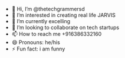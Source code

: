 - 👋 Hi, I’m @thetechgrammersd
- 👀 I’m interested in creating real life JARVIS
- 🌱 I’m currently excelling
- 💞️ I’m looking to collaborate on tech startups
- 📫 How to reach me +916386332160
- 😄 Pronouns: he/his
- ⚡ Fun fact: i am funny 

<!---
thetechgrammersd/thetechgrammersd is a ✨ special ✨ repository because its `README.md` (this file) appears on your GitHub profile.
You can click the Preview link to take a look at your changes.
--->
